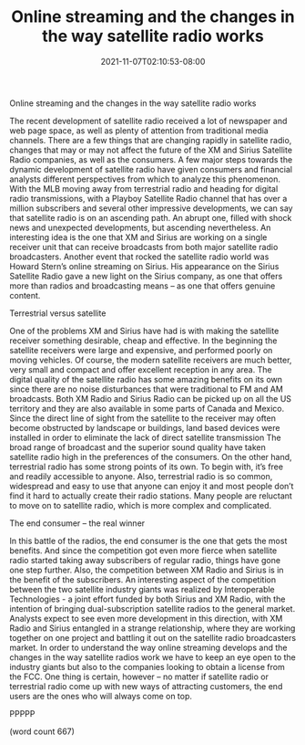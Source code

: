 ﻿---
title: "Online streaming and the changes in the way satellite radio works"
date: 2021-11-07T02:10:53-08:00
description: "Satellite-Radio Tips for Web Success"
featured_image: "/images/Satellite-Radio.jpg"
tags: ["Satellite Radio"]
---

Online streaming and the changes in the way satellite radio works

The recent development of satellite radio received a lot of newspaper and web page space, as well as plenty of attention from traditional media channels. There are a few things that are changing rapidly in satellite radio, changes that may or may not affect the future of the XM and Sirius Satellite Radio companies, as well as the consumers. A few major steps towards the dynamic development of satellite radio have given consumers and financial analysts different perspectives from which to analyze this phenomenon. With the MLB moving away from terrestrial radio and heading for digital radio transmissions, with a Playboy Satellite Radio channel that has over a million subscribers and several other impressive developments, we can say that satellite radio is on an ascending path. An abrupt one, filled with shock news and unexpected developments, but ascending nevertheless. An interesting idea is the one that XM and Sirius are working on a single receiver unit that can receive broadcasts from both major satellite radio broadcasters. Another event that rocked the satellite radio world was Howard Stern’s online streaming on Sirius. His appearance on the Sirius Satellite Radio gave a new light on the Sirius company, as one that offers more than radios and broadcasting means – as one that offers genuine content. 

Terrestrial versus satellite

One of the problems XM and Sirius have had is with making the satellite receiver something desirable, cheap and effective. In the beginning the satellite receivers were large and expensive, and performed poorly on moving vehicles. Of course, the modern satellite receivers are much better, very small and compact and offer excellent reception in any area. The digital quality of the satellite radio has some amazing benefits on its own since there are no noise disturbances that were traditional to FM and AM broadcasts. Both XM Radio and Sirius Radio can be picked up on all the US territory and they are also available in some parts of Canada and Mexico. Since the direct line of sight from the satellite to the receiver may often become obstructed by landscape or buildings, land based devices were installed in order to eliminate the lack of direct satellite transmission The broad range of broadcast and the superior sound quality have taken satellite radio high in the preferences of the consumers. On the other hand, terrestrial radio has some strong points of its own. To begin with, it’s free and readily accessible to anyone. Also, terrestrial radio is so common, widespread and easy to use that anyone can enjoy it and most people don’t find it hard to actually create their radio stations. Many people are reluctant to move on to satellite radio, which is more complex and complicated.  

The end consumer – the real winner

In this battle of the radios, the end consumer is the one that gets the most benefits. And since the competition got even more fierce when satellite radio started taking away subscribers of regular radio, things have gone one step further. Also, the competition between XM Radio and Sirius is in the benefit of the subscribers. An interesting aspect of the competition between the two satellite industry giants was realized by Interoperable Technologies - a joint effort funded by both Sirius and XM Radio, with the intention of bringing dual-subscription satellite radios to the general market. Analysts expect to see even more development in this direction, with XM Radio and Sirius entangled in a strange relationship, where they are working together on one project and battling it out on the satellite radio broadcasters market. In order to understand the way online streaming develops and the changes in the way satellite radios work we have to keep an eye open to the industry giants but also to the companies looking to obtain a license from the FCC. One thing is certain, however – no matter if satellite radio or terrestrial radio come up with new ways of attracting customers, the end users are the ones who will always come on top. 

PPPPP

(word count 667)

